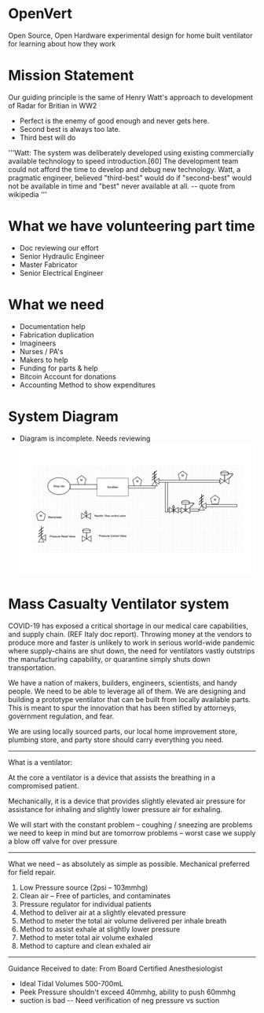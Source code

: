 # OpenVert
Open Source, Open Hardware experimental design for home built ventilator for learning about how they work

# Mission Statement
Our guiding principle is the same of Henry Watt's approach to development of Radar for Britian in WW2
- Perfect is the enemy of good enough and never gets here.
- Second best is always too late.
- Third best will do

'''Watt: The system was deliberately developed using existing commercially available technology to speed introduction.[60] The development team could not afford the time to develop and debug new technology. Watt, a pragmatic engineer, believed "third-best" would do if "second-best" would not be available in time and "best" never available at all. -- quote from wikipedia
'''

# What we have volunteering part time
- Doc reviewing our effort
- Senior Hydraulic Engineer
- Master Fabricator
- Senior Electrical Engineer

# What we need
- Documentation help
- Fabrication duplication
- Imagineers
- Nurses / PA's
- Makers to help
- Funding for parts & help
- Bitcoin Account for donations
- Accounting Method to show expenditures

# System Diagram
- Diagram is incomplete. Needs reviewing
![Parts used](/AirSource/FlowDiagramv1.jpg)

# Mass Casualty Ventilator system

COVID-19 has exposed a critical shortage in our medical care capabilities, and supply chain. (REF Italy doc report). Throwing money at the vendors to produce more and faster is unlikely to work in serious world-wide pandemic where supply-chains are shut down, the need for ventilators vastly outstrips the manufacturing capability, or quarantine simply shuts down transportation.

We have a nation of makers, builders, engineers, scientists, and handy people. We need to be able to leverage all of them. We are designing and building a prototype ventilator that can be built from locally available parts. This is meant to spur the innovation that has been stifled by attorneys, government regulation, and fear.

We are using locally sourced parts, our local home improvement store, plumbing store, and party store should carry everything you need.

-----------

What is a ventilator:

At the core a ventilator is a device that assists the breathing in a compromised patient.

Mechanically, it is a device that provides slightly elevated air pressure for assistance for inhaling and slightly lower pressure air for exhaling.

We will start with the constant problem – coughing / sneezing are problems we need to keep in mind but are tomorrow problems – worst case we supply a blow off valve for over pressure

------------
What we need – as absolutely as simple as possible. Mechanical preferred for field repair.

1)	Low Pressure source (2psi – 103mmhg)
2)	Clean air – Free of particles, and contaminates
3)	Pressure regulator for individual patients
4)	Method to deliver air at a slightly elevated pressure
5)	Method to meter the total air volume delivered per inhale breath
6)	Method to assist exhale at slightly lower pressure
7)	Method to meter total air volume exhaled
8)	Method to capture and clean exhaled air


---------------
Guidance Received to date:
From Board Certified Anesthesiologist
* Ideal Tidal Volumes 500-700mL
* Peek Pressure shouldn't exceed 40mmhg, ability to push 60mmhg
* suction is bad -- Need verification of neg pressure vs suction
